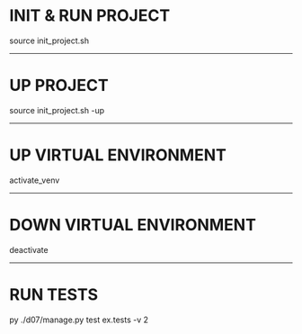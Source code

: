 # INIT & RUN PROJECT

source init_project.sh

---

# UP PROJECT 

source init_project.sh -up

---

# UP VIRTUAL ENVIRONMENT

activate_venv

---

# DOWN VIRTUAL ENVIRONMENT

deactivate

---

# RUN TESTS

py ./d07/manage.py test ex.tests -v 2